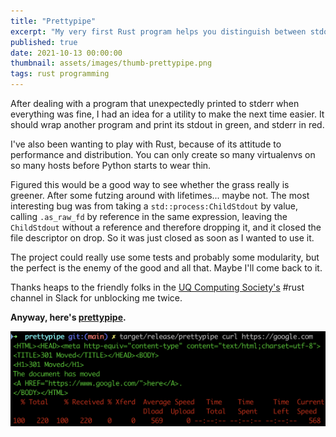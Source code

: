 ```yaml
---
title: "Prettypipe"
excerpt: "My very first Rust program helps you distinguish between stdout and stderr."
published: true
date: 2021-10-13 00:00:00
thumbnail: assets/images/thumb-prettypipe.png
tags: rust programming
---
```


After dealing with a program that unexpectedly printed to stderr when everything was fine, I had an idea for a utility to make the next time easier. It should wrap another program and print its stdout in green, and stderr in red.

I've also been wanting to play with Rust, because of its attitude to performance and distribution. You can only create so many virtualenvs on so many hosts before Python starts to wear thin.

Figured this would be a good way to see whether the grass really is greener. After some futzing around with lifetimes... maybe not. The most interesting bug was from taking a `std::process:ChildStdout` by value, calling `.as_raw_fd` by reference in the same expression, leaving the `ChildStdout` without a reference and therefore dropping it, and it closed the file descriptor on drop. So it was just closed as soon as I wanted to use it.

The project could really use some tests and probably some modularity, but the perfect is the enemy of the good and all that. Maybe I'll come back to it.

Thanks heaps to the friendly folks in the [UQ Computing Society's](https://uqcs.org/) #rust channel in Slack for unblocking me twice.

**Anyway, here's [prettypipe](https://github.com/d-lord/prettypipe/).**

![Screenshot of a curl command, with stdout in green and stderr in red](/assets/images/thumb-prettypipe.png)
